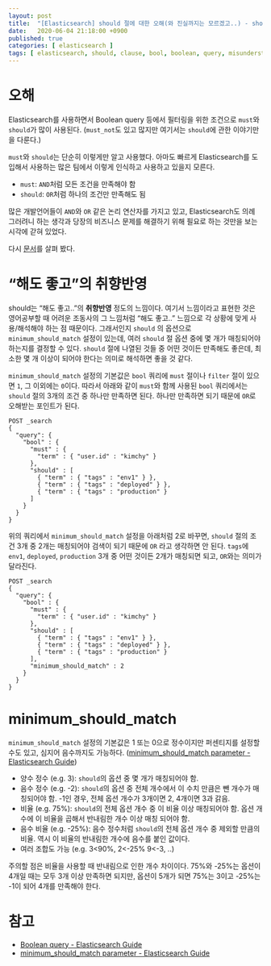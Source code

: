 ```yaml
---
layout: post
title:  "[Elasticsearch] should 절에 대한 오해(와 진실까지는 모르겠고..) - should는 엄밀히 말하면 OR가 아니다"
date:   2020-06-04 21:18:00 +0900
published: true
categories: [ elasticsearch ]
tags: [ elasticsearch, should, clause, bool, boolean, query, misunderstanding, or, minimum_should_match, option ]
---
```


# 오해

Elasticsearch를 사용하면서 Boolean query 등에서 필터링을 위한 조건으로 `must`와 `should`가 많이 사용된다. (`must_not`도 있고 많지만 여기서는 `should`에 관한 이야기만을 다룬다.)

`must`와 `should`는 단순히 이렇게만 알고 사용했다. 아마도 빠르게 Elasticsearch를 도입해서 사용하는 많은 팀에서 이렇게 인식하고 사용하고 있을지 모른다.

- `must`: `AND`처럼 모든 조건을 만족해야 함
- `should`: `OR`처럼 하나의 조건만 만족해도 됨

많은 개발언어들이 `AND`와 `OR` 같은 논리 연산자를 가지고 있고, Elasticsearch도 의례 그러려니 하는 생각과 당장의 비즈니스 문제를 해결하기 위해 필요로 하는 것만을 보는 시각에 갇혀 있었다.

다시 [문서](https://www.elastic.co/guide/en/elasticsearch/reference/current/query-dsl-bool-query.html#score-bool-filter)를 살펴 봤다.


# “해도 좋고”의 취향반영

should는 “해도 좋고..”의 **취향반영** 정도의 느낌이다. 여기서 느낌이라고 표현한 것은 영어공부할 때 어려운 조동사의 그 느낌처럼 “해도 좋고..” 느낌으로 각 상황에 맞게 사용/해석해야 하는 점 때문이다. 그래서인지 `should` 의 옵션으로 `minimum_should_match` 설정이 있는데, 여러 `should` 절 옵션 중에 몇 개가 매칭되어야 하는지를 결정할 수 있다. `should` 절에 나열된 것들 중 어떤 것이든 만족해도 좋은데, 최소한 몇 개 이상이 되어야 한다는 의미로 해석하면 좋을 것 같다.

`minimum_should_match` 설정의 기본값은 `bool` 쿼리에 `must` 절이나 `filter` 절이 있으면 `1`, 그 이외에는 `0`이다. 따라서 아래와 같이 `must`와 함께 사용된 `bool` 쿼리에서는 `should` 절의 3개의 조건 중 하나만 만족하면 된다. 하나만 만족하면 되기 때문에 `OR`로 오해받는 포인트가 된다.

```
POST _search
{
  "query": {
    "bool" : {
      "must" : {
        "term" : { "user.id" : "kimchy" }
      },
      "should" : [
        { "term" : { "tags" : "env1" } },
        { "term" : { "tags" : "deployed" } },
        { "term" : { "tags" : "production" }
      ]
    }
  }
}
```

위의 쿼리에서 `minimum_should_match` 설정을 아래처럼 2로 바꾸면, `should` 절의 조건 3개 중 2개는 매칭되어야 검색이 되기 때문에 `OR` 라고 생각하면 안 된다. `tags`에 `env1`, `deployed`, `production` 3개 중 어떤 것이든 2개가 매칭되면 되고, `OR`와는 의미가 달라진다.

```
POST _search
{
  "query": {
    "bool" : {
      "must" : {
        "term" : { "user.id" : "kimchy" }
      },
      "should" : [
        { "term" : { "tags" : "env1" } },
        { "term" : { "tags" : "deployed" } },
        { "term" : { "tags" : "production" }
      ],
      "minimum_should_match" : 2
    }
  }
}
```


# minimum_should_match

`minimum_should_match` 설정의 기본값은 1 또는 0으로 정수이지만 퍼센티지를 설정할 수도 있고, 심지어 음수까지도 가능하다. ([minimum_should_match parameter - Elasticsearch Guide](https://www.elastic.co/guide/en/elasticsearch/reference/current/query-dsl-minimum-should-match.html))

- 양수 정수 (e.g. 3): `should`의  옵션 중 몇 개가 매칭되어야 함.
- 음수 정수 (e.g. -2): `should`의 옵션 중 전체 개수에서 이 수치 만큼은 뺀 개수가 매칭되어야 함. -1인 경우, 전체 옵션 개수가 3개이면 2, 4개이면 3과 갉음.
- 비율 (e.g. 75%): `should`의 전체 옵션 개수 중 이 비율 이상 매칭되어야 함. 옵션 개수에 이 비율을 곱해서 반내림한 개수 이상 매칭 되어야 함.
- 음수 비율 (e.g. -25%): 음수 정수처럼 `should`의 전체 옵션 개수 중 제외할 만큼의 비율. 역시 이 비율의 반내림한 개수에 음수를 붙인 값이다.
- 여러 조합도 가능 (e.g. 3<90%, 2<-25% 9<-3, ..)

주의할 점은 비율을 사용할 때 반내림으로 인한 개수 차이이다. 75%와 -25%는 옵션이 4개일 때는 모두 3개 이상 만족하면 되지만, 옵션이 5개가 되면 75%는 3이고 -25%는 -1이 되어 4개를 만족해야 한다.


# 참고

- [Boolean query - Elasticsearch Guide](https://www.elastic.co/guide/en/elasticsearch/reference/current/query-dsl-bool-query.html#score-bool-filter)
- [minimum_should_match parameter - Elasticsearch Guide](https://www.elastic.co/guide/en/elasticsearch/reference/current/query-dsl-minimum-should-match.html)
